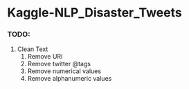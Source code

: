 # Kaggle-NLP_Disaster_Tweets

### TODO:
1. Clean Text
    1. Remove URI
    2. Remove twitter @tags
    3. Remove numerical values
    4. Remove alphanumeric values